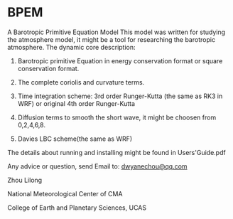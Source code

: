 # BPEM
A Barotropic Primitive Equation Model
This model was written for studying the atmosphere model, it might be a tool for researching the barotropic atmosphere.
The dynamic core description:

1. Barotropic primitive Equation in energy conservation format or square conservation format.

2. The complete coriolis and curvature terms.

3. Time integration scheme: 3rd order Runger-Kutta (the same as RK3 in WRF) or original 4th order Runger-Kutta

4. Diffusion terms to smooth the short wave, it might be choosen from 0,2,4,6,8.

5. Davies LBC scheme(the same as WRF)

The details about running and installing might be found in Users'Guide.pdf

Any advice or question, send Email to: dwyanechou@qq.com

Zhou Lilong

National Meteorological Center of CMA

College of Earth and Planetary Sciences, UCAS
